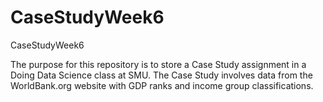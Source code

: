# CaseStudyWeek6
CaseStudyWeek6

The purpose for this repository is to store a Case Study assignment in a Doing Data Science class at SMU.
The Case Study involves data from the WorldBank.org website with GDP ranks and income group classifications.
